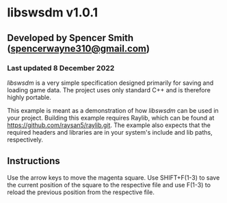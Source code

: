 # libswsdm v1.0.1
## Developed by Spencer Smith (spencerwayne310@gmail.com)
### Last updated 8 December 2022

*libswsdm* is a very simple specification designed primarily for saving and loading game data. The project uses only standard C++ and is therefore highly portable. 

This example is meant as a demonstration of how *libswsdm* can be used in your project. Building this example requires Raylib, which can be found at https://github.com/raysan5/raylib.git. The example also expects that the required headers and libraries are in your system's include and lib paths, respectively.

## Instructions

Use the arrow keys to move the magenta square. Use SHIFT+F(1-3) to save the current position of the square to the respective file and use F(1-3) to reload the previous position from the respective file.
